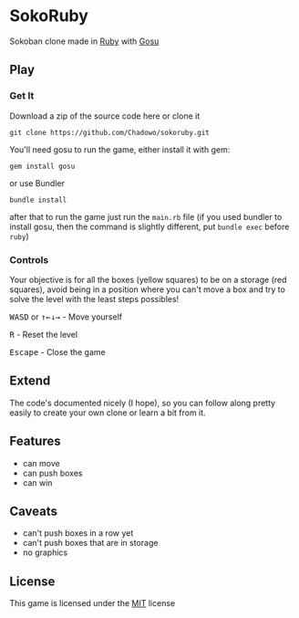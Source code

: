 # SokoRuby

Sokoban clone made in [Ruby](https://www.ruby-lang.org) with [Gosu](https://www.libgosu.org/)

## Play

### Get It

Download a zip of the source code here or clone it

```console
git clone https://github.com/Chadowo/sokoruby.git
```

You'll need gosu to run the game, either install it with gem:

```console
gem install gosu
```

or use Bundler

```console
bundle install
```

after that to run the game just run the `main.rb` file (if you used bundler to install gosu, then the command
is slightly different, put `bundle exec` before `ruby`)

### Controls

Your objective is for all the boxes (yellow squares) to be on a storage (red squares),
avoid being in a position where you can't move a box and try to solve the level with
the least steps possibles!

<kbd>W</kbd><kbd>A</kbd><kbd>S</kbd><kbd>D</kbd> or <kbd>↑</kbd><kbd>←</kbd><kbd>↓</kbd><kbd>→</kbd> - Move yourself

<kbd>R</kbd> - Reset the level

<kbd>Escape</kbd> - Close the game

## Extend

The code's documented nicely (I hope), so you can follow along pretty easily to
create your own clone or learn a bit from it.

## Features

- can move
- can push boxes
- can win

## Caveats

- can't push boxes in a row yet
- can't push boxes that are in storage
- no graphics

## License

This game is licensed under the [MIT](LICENSE) license
